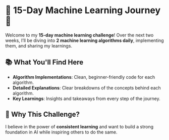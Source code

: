 # 🚀 15-Day Machine Learning Journey 🌟  

Welcome to my **15-day machine learning challenge**! Over the next two weeks, I’ll be diving into **2 machine learning algorithms daily**, implementing them, and sharing my learnings.  

## 📚 What You'll Find Here  
- **Algorithm Implementations**: Clean, beginner-friendly code for each algorithm.  
- **Detailed Explanations**: Clear breakdowns of the concepts behind each algorithm.  
- **Key Learnings**: Insights and takeaways from every step of the journey.  

## 🌟 Why This Challenge?  
I believe in the power of **consistent learning** and want to build a strong foundation in AI while inspiring others to do the same.  
